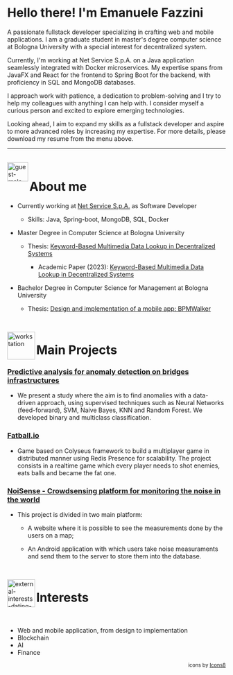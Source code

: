 
# Hello there! I'm Emanuele Fazzini

A passionate fullstack developer specializing in crafting web and mobile applications. I am a graduate student in master's degree computer science at Bologna University with a special interest for decentralized system.

Currently, I'm working at Net Service S.p.A. on a Java application seamlessly integrated with Docker microservices. My expertise spans from JavaFX and React for the frontend to Spring Boot for the backend, with proficiency in SQL and MongoDB databases.

I approach work with patience, a dedication to problem-solving and I try to help my colleagues with anything I can help with. I consider myself a curious person and excited to explore emerging technologies.

Looking ahead, I aim to expand my skills as a fullstack developer and aspire to more advanced roles by increasing my expertise. For more details, please download my resume from the menu above.

***

<br/>

<img align="left" width="48" height="44" src="https://img.icons8.com/color/48/guest-male--v1.png" alt="guest-male--v1"/>
<h1>About me</h1>

- Currently working at [Net Service S.p.A.](https://www.netservice.eu/en/) as Software Developer

    - Skills: Java, Spring-boot, MongoDB, SQL, Docker

- Master Degree in Computer Science at Bologna University
    - Thesis: [Keyword-Based Multimedia Data Lookup in Decentralized Systems](https://amslaurea.unibo.it/27598/)

        - Academic Paper (2023): [Keyword-Based Multimedia Data Lookup in Decentralized Systems](https://ieeexplore.ieee.org/document/10286930)
 - Bachelor Degree in Computer Science for Management at Bologna University
    - Thesis: [Design and implementation of a mobile app: BPMWalker](https://amslaurea.unibo.it/21589/)

<br/>

<img align="left" width="64" height="64" src="https://img.icons8.com/dusk/64/workstation.png" alt="workstation"/><h1>Main Projects</h1>

### [Predictive analysis for anomaly detection on bridges infrastructures](https://gitlab.com/BonnyBay/bridges-sensors)

- We present a study where the aim is to find anomalies with a data-driven approach, using supervised techniques such as Neural Networks (feed-forward), SVM, Naive Bayes, KNN and Random Forest. We developed binary and multiclass classification.

### [Fatball.io](https://gitlab.com/BonnyBay/fatball)

- Game based on Colyseus framework to build a multiplayer game in distributed manner using Redis Presence for scalability. The project consists in a realtime game which every player needs to shot enemies, eats balls and became the fat one.

### [NoiSense - Crowdsensing platform for monitoring the noise in the world](https://gitlab.com/ema.fazz/context-aware-system)

- This project is divided in two main platform:

    - A website where it is possible to see the measurements done by the users on a map;

    - An Android application with which users take noise measuraments and send them to the server to store them into the database.

<br/>

<img align="left" width="64" height="64" src="https://img.icons8.com/external-flaticons-lineal-color-flat-icons/64/external-interests-dating-app-flaticons-lineal-color-flat-icons.png" alt="external-interests-dating-app-flaticons-lineal-color-flat-icons"/><h1>Interests</h1>

<br/>

- Web and mobile application, from design to implementation
- Blockchain
- AI
- Finance

<div align="right" style="font-size:smaller;">icons by <a href="https://icons8.com">Icons8</div>
